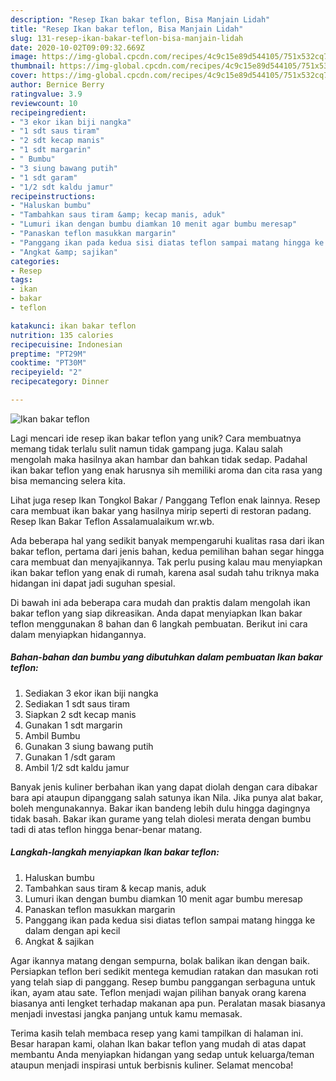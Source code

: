 ```yaml
---
description: "Resep Ikan bakar teflon, Bisa Manjain Lidah"
title: "Resep Ikan bakar teflon, Bisa Manjain Lidah"
slug: 131-resep-ikan-bakar-teflon-bisa-manjain-lidah
date: 2020-10-02T09:09:32.669Z
image: https://img-global.cpcdn.com/recipes/4c9c15e89d544105/751x532cq70/ikan-bakar-teflon-foto-resep-utama.jpg
thumbnail: https://img-global.cpcdn.com/recipes/4c9c15e89d544105/751x532cq70/ikan-bakar-teflon-foto-resep-utama.jpg
cover: https://img-global.cpcdn.com/recipes/4c9c15e89d544105/751x532cq70/ikan-bakar-teflon-foto-resep-utama.jpg
author: Bernice Berry
ratingvalue: 3.9
reviewcount: 10
recipeingredient:
- "3 ekor ikan biji nangka"
- "1 sdt saus tiram"
- "2 sdt kecap manis"
- "1 sdt margarin"
- " Bumbu"
- "3 siung bawang putih"
- "1 sdt garam"
- "1/2 sdt kaldu jamur"
recipeinstructions:
- "Haluskan bumbu"
- "Tambahkan saus tiram &amp; kecap manis, aduk"
- "Lumuri ikan dengan bumbu diamkan 10 menit agar bumbu meresap"
- "Panaskan teflon masukkan margarin"
- "Panggang ikan pada kedua sisi diatas teflon sampai matang hingga ke dalam dengan api kecil"
- "Angkat &amp; sajikan"
categories:
- Resep
tags:
- ikan
- bakar
- teflon

katakunci: ikan bakar teflon 
nutrition: 135 calories
recipecuisine: Indonesian
preptime: "PT29M"
cooktime: "PT30M"
recipeyield: "2"
recipecategory: Dinner

---
```



![Ikan bakar teflon](https://img-global.cpcdn.com/recipes/4c9c15e89d544105/751x532cq70/ikan-bakar-teflon-foto-resep-utama.jpg)

Lagi mencari ide resep ikan bakar teflon yang unik? Cara membuatnya memang tidak terlalu sulit namun tidak gampang juga. Kalau salah mengolah maka hasilnya akan hambar dan bahkan tidak sedap. Padahal ikan bakar teflon yang enak harusnya sih memiliki aroma dan cita rasa yang bisa memancing selera kita.

Lihat juga resep Ikan Tongkol Bakar / Panggang Teflon enak lainnya. Resep cara membuat ikan bakar yang hasilnya mirip seperti di restoran padang. Resep Ikan Bakar Teflon Assalamualaikum wr.wb.

Ada beberapa hal yang sedikit banyak mempengaruhi kualitas rasa dari ikan bakar teflon, pertama dari jenis bahan, kedua pemilihan bahan segar hingga cara membuat dan menyajikannya. Tak perlu pusing kalau mau menyiapkan ikan bakar teflon yang enak di rumah, karena asal sudah tahu triknya maka hidangan ini dapat jadi suguhan spesial.


Di bawah ini ada beberapa cara mudah dan praktis dalam mengolah ikan bakar teflon yang siap dikreasikan. Anda dapat menyiapkan Ikan bakar teflon menggunakan 8 bahan dan 6 langkah pembuatan. Berikut ini cara dalam menyiapkan hidangannya.

<!--inarticleads1-->

##### Bahan-bahan dan bumbu yang dibutuhkan dalam pembuatan Ikan bakar teflon:

1. Sediakan 3 ekor ikan biji nangka
1. Sediakan 1 sdt saus tiram
1. Siapkan 2 sdt kecap manis
1. Gunakan 1 sdt margarin
1. Ambil  Bumbu
1. Gunakan 3 siung bawang putih
1. Gunakan 1 /sdt garam
1. Ambil 1/2 sdt kaldu jamur


Banyak jenis kuliner berbahan ikan yang dapat diolah dengan cara dibakar bara api ataupun dipanggang salah satunya ikan Nila. Jika punya alat bakar, boleh mengunakannya. Bakar ikan bandeng lebih dulu hingga dagingnya tidak basah. Bakar ikan gurame yang telah diolesi merata dengan bumbu tadi di atas teflon hingga benar-benar matang. 

<!--inarticleads2-->

##### Langkah-langkah menyiapkan Ikan bakar teflon:

1. Haluskan bumbu
1. Tambahkan saus tiram &amp; kecap manis, aduk
1. Lumuri ikan dengan bumbu diamkan 10 menit agar bumbu meresap
1. Panaskan teflon masukkan margarin
1. Panggang ikan pada kedua sisi diatas teflon sampai matang hingga ke dalam dengan api kecil
1. Angkat &amp; sajikan


Agar ikannya matang dengan sempurna, bolak balikan ikan dengan baik. Persiapkan teflon beri sedikit mentega kemudian ratakan dan masukan roti yang telah siap di panggang. Resep bumbu panggangan serbaguna untuk ikan, ayam atau sate. Teflon menjadi wajan pilihan banyak orang karena biasanya anti lengket terhadap makanan apa pun. Peralatan masak biasanya menjadi investasi jangka panjang untuk kamu memasak. 

Terima kasih telah membaca resep yang kami tampilkan di halaman ini. Besar harapan kami, olahan Ikan bakar teflon yang mudah di atas dapat membantu Anda menyiapkan hidangan yang sedap untuk keluarga/teman ataupun menjadi inspirasi untuk berbisnis kuliner. Selamat mencoba!
